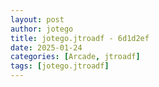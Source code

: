 ```yaml
---
layout: post
author: jotego
title: jotego.jtroadf - 6d1d2ef
date: 2025-01-24
categories: [Arcade, jtroadf]
tags: [jotego.jtroadf]
---
```


